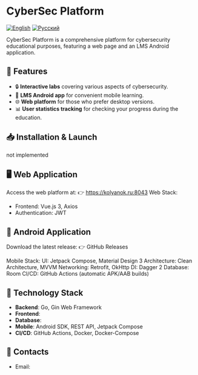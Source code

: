 # CyberSec Platform
[![English](https://img.shields.io/badge/lang-English-blue)](README.md) [![Русский](https://img.shields.io/badge/lang-Russian-red)](README.ru.md)

CyberSec Platform is a comprehensive platform for cybersecurity educational purposes, featuring a web page and an LMS Android application. 

## 🚀 Features

- 🔒 **Interactive labs** covering various aspects of cybersecurity.  
- 📱 **LMS Android app** for convenient mobile learning.
- 🌐 **Web platform** for those who prefer desktop versions. 
- 📊 **User statistics tracking** for checking your progress during the education.
  
## 📥 Installation & Launch
not implemented

## 🖥️ Web Application 
Access the web platform at:
👉 https://kolyanok.ru:8043
Web Stack:
- Frontend: Vue.js 3, Axios
- Authentication: JWT

## 📱 Android Application
Download the latest release:
👉 GitHub Releases

Mobile Stack:
UI: Jetpack Compose, Material Design 3
Architecture: Clean Architecture, MVVM
Networking: Retrofit, OkHttp
DI: Dagger 2
Database: Room
CI/CD: GitHub Actions (automatic APK/AAB builds)

## 🔧 Technology Stack

- **Backend**: Go, Gin Web Framework
- **Frontend**: 
- **Database**: 
- **Mobile**: Android SDK, REST API, Jetpack Compose
- **CI/CD**: GitHub Actions, Docker, Docker-Compose

## 📧 Contacts
- Email: 
